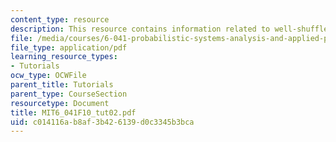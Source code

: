 ```yaml
---
content_type: resource
description: This resource contains information related to well-shuffled standard.
file: /media/courses/6-041-probabilistic-systems-analysis-and-applied-probability-fall-2010/c014116ab8af3b426139d0c3345b3bca_MIT6_041F10_tut02.pdf
file_type: application/pdf
learning_resource_types:
- Tutorials
ocw_type: OCWFile
parent_title: Tutorials
parent_type: CourseSection
resourcetype: Document
title: MIT6_041F10_tut02.pdf
uid: c014116a-b8af-3b42-6139-d0c3345b3bca
---
```

